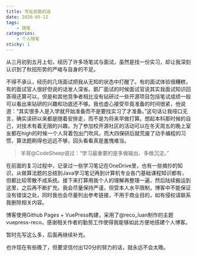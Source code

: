 ```yaml
---
title: 写在前面的话
date: 2020-05-12 
tags: 
	- 随笔
categories:
	- 个人随笔
sticky: 1
---
```


从三月初到五月上旬，经历了许多场笔试与面试，虽然是找一份实习，却让我深刻认识到了秋招形势的严峻与自身的不足。
<!-- more -->

不得不承认，经历的几场面试把我从无知的状态中打醒了。有的面试体验很糟糕，有的面试官人很好但说的话发人深省。鹅厂面试的时候面试官说其实我面试知识回答得还算可以，但是和其他竞争者相比没有钻研过一些开源项目包括笔试成绩一般可以看出来钻研的兴趣和功底还不够。我也虚心接受毕竟准备的时间很紧，他说道：“其实很多人是入学就开始准备而不是要找实习了才准备。”这句话让我哑口无言，确实读研以来都是随着安排走，而不是为将来早做打算。想起本科那时候的自己，对技术有着无限的兴趣，为了参加校开源社区的活动可以在冬天周五的晚上室友都在high的时候一个人背着包出门吹风，而大四保研后就荒废了动手编程的习惯，算法题刷得也远远不够，回头看看真是羞愧难当。

> 羊哥@CodeSheep说过：“学习最重要的是多做输出、多做沉淀。”

在前面的复习过程中，记录过一些学习笔记在OneDrive里，也有一些摘抄的知识，从做算法题的总结到Java学习笔记再到计算机专业各门基础课程知识都有，但都比较零散不成系统。接下来打算用我个人的理解再整理一遍，然后陆续搬运到这里，之后再不断扩充。我会尽量保持严谨，但受本人水平限制，博客中不能保证没有错误之处，同时我也会尽量列出参考链接，不用于商业目的，如有侵权请联系我删除相关内容。

博客使用Github Pages + VuePress构建，采用了@reco_luan制作的主题vuepress-reco，感谢相关作者的勤劳工作使得我能够如此方便地搭建个人博客。

暂时先写这么多，后面再继续补充。

也许现在有些晚了，但要坚信付出120分的努力的话，就永远不会太晚。